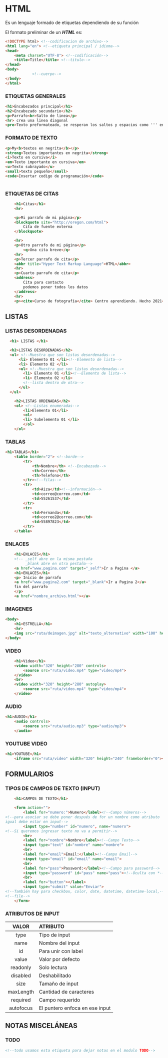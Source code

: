 # HTML

Es un lenguaje formado de etiquetas dependiendo de su función

El formato preliminar de un ***HTML*** es:

```html
<!DOCTYPE html> <!--codificacion de archivo-->
<html lang="en"> <!--etiqueta principal / idioma-->
<head>
    <meta charset="UTF-8"> <!--codificación-->
    <title>Title</title> <!--titulo-->
</head>
<body>
			<!--cuerpo-->
</body>
</html>
```

### ETIQUETAS GENERALES

```html
<h1>Encabezados principal</h1>
<h2>Encabezado secundario</h2>
<p>Parrafo<br>Salto de linea</p>
<hr> crea una linea diagonal
<pre>Texto preformateado, se resperan los saltos y espacios como ''' en py</pre>
```

### FORMATO DE TEXTO

```html
<p>My<b>textos en negrita</b></p>
<strong>Textos importantes en negrita</strong>
<i>Texto en cursiva</i>
<em>Texto importante en cursiva</em>
<u>Texto subrayado</u>
<small>texto pequeño</small>
<code>Insertar codigo de programación</code>
	
```

### ETIQUETAS DE CITAS

```html
    <h1>Citas</h1>
    <hr>

    <p>Mi parrafo de mi página</p>
    <blockquote site="http://oregon.com/html">
        Cita de fuente externa
    </blockquote>

    <hr>
    <p>Otro parrafo de mi página</p>
        <q>Una cita breve</q>
	<hr>
    <p>Tercer parrafo de cita</p>
    <abbr title="Hyper Text Markup Language">HTML</abbr>
    <hr>
    <p>Cuarto parrafo de cita</p>
    <address>
        Cita para contacto
        podemos poner todos los datos
    </address>
    <hr>
    <p><cite>Curso de fotografía</cite> Centro aprendiendo. Hecho 2021</p>

```

## LISTAS

### LISTAS DESORDENADAS

```html
  <h1> LISTAS </h1>

  <h2>LISTAS DESORDENADAS</h2>
  <ul> <!--Muestra que son listas desordenadas-->
      <li> Elemento 01 </li><!--Elemento de lista-->
      <li> Elemento 02 </li>
      <ul> <!--Muestra que son listas desordenadas-->
        <li> Elemento 01 </li><!--Elemento de lista-->
        <li> Elemento 02 </li>
        <!--lista dentro de otra-->
      </ul>
  </ul>
```



```html
    <h2>LISTAS ORDENADAS</h2>
    <ol> <!--Listas enumeradas-->
        <li>Elemento 01</li>
        <ol>
        <li> Subelemento 01 </li>
        </ol>
    </ol>
```

### TABLAS

```html
<h1>TABLAS</h1>
    <table border="2"> <!--borde-->
        <tr>
            <th>Nombre</th> <!--Encabezado-->
            <th>Correo</th>
            <th>Telefono</th>
        </tr><!--filas-->
        <tr>
            <td>Aiza</td><!--información-->
            <td>correo@correo.com</td>
            <td>55261537</td>
        </tr>
        <tr>
            <td>Fernanda</td>
            <td>correo2@correo.com</td>
            <td>55897823</td>
        </tr>
    </table>
```

### ENLACES

```html
    <h1>ENLACES</h1>
    <!-- _self abre en la misma pestaña
         _blank abre en otra pestaña-->
    <a href="www.pagina.com" target="_self">Ir a Pagina </a>
    <h1>ENLACES</h1>
    <p> Inicio de parrafo
    <a href="www.pagina2.com" target="_blank">Ir a Pagina 2</a>
    fin del parrafo
    </p>
    <a href="nombre_archivo.html"></a>
```

### IMAGENES

```html
<body>
    <h1>ESTRELLA</h1>
    <hr>
    <img src="ruta/deimagen.jpg" alt="texto_alternativo" width="100" height="100">
</body>
```

### VIDEO

```html
    <h1>Video</h1>
    <video width="320" height="280" controls>
        <source src="ruta/video.mp4" type="video/mp4">
    </video>
    <br>
    <video width="320" height="280" autoplay>
        <source src="ruta/video.mp4" type="video/mp4">
    </video>
```

### AUDIO

```html
<h1>AUDIO</h1>
    <audio controls>
        <source src="ruta/audio.mp3" type="audio/mp3">
    </audio>
```

### YOUTUBE VIDEO

```html
<h1>YOUTUBE</h1>
    <iframe src="ruta/video" width="320" height="240" frameborder="0"></iframe>

```



## FORMULARIOS

### TIPOS DE CAMPOS DE TEXTO (INPUT)

```html
    <h1>CAMPOS DE TEXTO</h1>

    <form action="">
        <label for="numero:">Numero</label><!--Campo números-->
<!--para asociar se debe poner después de for un nombre como atributo
igual debe estar en input-->
        <input type="number" id="numero", name="numero">
<!--Si queremos ingresar texto no va a permitir-->
        <br>
        <label for="nombre">Nombre</label><!--Campo Texto-->
        <input type="text" id="nombre" name="nombre">
        <br>
        <label for="email">Email:</label><!--Campo Email-->
        <input type="email" id="email" name="email">
        <br>
        <label for="pass">Password:</label><!--Campo para password-->
        <input type="password" id="pass" name="pass"><!--Oculta con *-->
        <br>
        <label for="button"></label>
        <input type="submit" value="Enviar">
<!--También hay para checkbox, color, date, datetime, datetime-local,-->
<!--file-->
    </form>
```



### ATRIBUTOS DE INPUT

|   VALOR   | ATRIBUTO                       |
| :-------: | :----------------------------- |
|   type    | Tipo de input                  |
|   name    | Nombre del input               |
|    id     | Para unir con label            |
|   value   | Valor por defecto              |
| readonly  | Solo lectura                   |
| disabled  | Deshabilitado                  |
|   size    | Tamaño de input                |
| maxLength | Cantidad de caracteres         |
| required  | Campo requerido                |
| autofocus | El puntero enfoca en ese input |



## NOTAS MISCELÁNEAS

### TODO

```html
<!--todo usamos esta etiqueta para dejar notas en el modulo TODO-->
```

